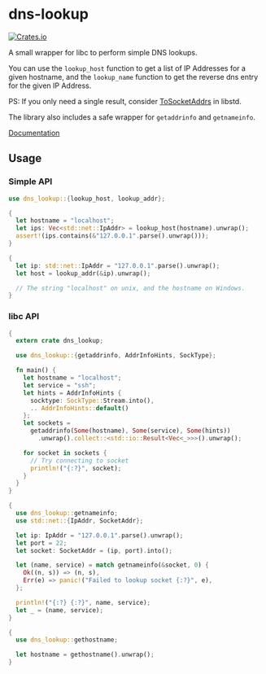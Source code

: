 # dns-lookup
[![Crates.io](https://img.shields.io/crates/v/dns-lookup.svg?maxAge=2592000)](https://crates.io/crates/dns-lookup)

A small wrapper for libc to perform simple DNS lookups.

You can use the `lookup_host` function to get a list of IP Addresses for a
given hostname, and the `lookup_name` function to get the reverse dns entry for
the given IP Address.

PS: If you only need a single result, consider
[ToSocketAddrs](https://doc.rust-lang.org/std/net/trait.ToSocketAddrs.html) in libstd.

The library also includes a safe wrapper for `getaddrinfo` and `getnameinfo`.

[Documentation](https://docs.rs/dns-lookup/)

## Usage

### Simple API

```rust
use dns_lookup::{lookup_host, lookup_addr};

{
  let hostname = "localhost";
  let ips: Vec<std::net::IpAddr> = lookup_host(hostname).unwrap();
  assert!(ips.contains(&"127.0.0.1".parse().unwrap()));
}

{
  let ip: std::net::IpAddr = "127.0.0.1".parse().unwrap();
  let host = lookup_addr(&ip).unwrap();

  // The string "localhost" on unix, and the hostname on Windows.
}
```

### libc API
```rust
{
  extern crate dns_lookup;

  use dns_lookup::{getaddrinfo, AddrInfoHints, SockType};

  fn main() {
    let hostname = "localhost";
    let service = "ssh";
    let hints = AddrInfoHints {
      socktype: SockType::Stream.into(),
      .. AddrInfoHints::default()
    };
    let sockets =
      getaddrinfo(Some(hostname), Some(service), Some(hints))
        .unwrap().collect::<std::io::Result<Vec<_>>>().unwrap();

    for socket in sockets {
      // Try connecting to socket
      println!("{:?}", socket);
    }
  }
}

{
  use dns_lookup::getnameinfo;
  use std::net::{IpAddr, SocketAddr};

  let ip: IpAddr = "127.0.0.1".parse().unwrap();
  let port = 22;
  let socket: SocketAddr = (ip, port).into();

  let (name, service) = match getnameinfo(&socket, 0) {
    Ok((n, s)) => (n, s),
    Err(e) => panic!("Failed to lookup socket {:?}", e),
  };

  println!("{:?} {:?}", name, service);
  let _ = (name, service);
}

{
  use dns_lookup::gethostname;

  let hostname = gethostname().unwrap();
}
```
